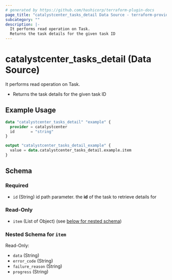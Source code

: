 ```yaml
---
# generated by https://github.com/hashicorp/terraform-plugin-docs
page_title: "catalystcenter_tasks_detail Data Source - terraform-provider-catalystcenter"
subcategory: ""
description: |-
  It performs read operation on Task.
  Returns the task details for the given task ID
---
```


# catalystcenter_tasks_detail (Data Source)

It performs read operation on Task.

- Returns the task details for the given task ID

## Example Usage

```terraform
data "catalystcenter_tasks_detail" "example" {
  provider = catalystcenter
  id       = "string"
}

output "catalystcenter_tasks_detail_example" {
  value = data.catalystcenter_tasks_detail.example.item
}
```

<!-- schema generated by tfplugindocs -->
## Schema

### Required

- `id` (String) id path parameter. the **id** of the task to retrieve details for

### Read-Only

- `item` (List of Object) (see [below for nested schema](#nestedatt--item))

<a id="nestedatt--item"></a>
### Nested Schema for `item`

Read-Only:

- `data` (String)
- `error_code` (String)
- `failure_reason` (String)
- `progress` (String)
